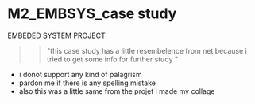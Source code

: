 # M2_EMBSYS_case study
EMBEDED SYSTEM PROJECT
>>"this case study has a little resembelence from net  because i tried to get some info for further study "
- i donot support any kind of palagrism 
- pardon me if there is any spelling mistake
- also this was a little same from the projet i made my collage